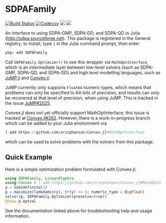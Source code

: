 # SDPAFamily

[![Build
Status](https://travis-ci.com/ericphanson/SDPAFamily.jl.svg?branch=master)](https://travis-ci.com/ericphanson/SDPAFamily.jl)
[![Codecov](https://codecov.io/gh/ericphanson/SDPAFamily.jl/branch/master/graph/badge.svg)](https://codecov.io/gh/ericphanson/SDPAFamily.jl)
[![](https://img.shields.io/badge/docs-stable-blue.svg)](https://ericphanson.github.io/SDPAFamily.jl/stable)
[![](https://img.shields.io/badge/docs-dev-blue.svg)](https://ericphanson.github.io/SDPAFamily.jl/dev)

An interface to using SDPA-GMP, SDPA-DD, and SDPA-QD in Julia
(<http://sdpa.sourceforge.net>). This package is registered in the
General registry; to install, type `]` in the Julia command prompt, then enter

```julia
pkg> add SDPAFamily
```

Call `SDPAFamily.Optimizer()` to use this wrapper via `MathOptInterface`, which
is an intermediate layer between low-level solvers (such as SDPA-GMP, SDPA-QD,
and SDPA-DD) and high level modelling languages, such as
[JuMP.jl](https://github.com/JuliaOpt/JuMP.jl) and
[Convex.jl](https://github.com/JuliaOpt/Convex.jl/).

JuMP currently only supports `Float64` numeric types, which means that problems
can only be specified to 64-bits of precision, and results can only be recovered
at that level of precision, when using JuMP. This is tracked in the issue
[JuMP#2025](https://github.com/JuliaOpt/JuMP.jl/issues/2025).

Convex.jl does not yet officially support MathOptInterface; this issue is
tracked at [Convex.jl#262](https://github.com/JuliaOpt/Convex.jl/issues/262).
However, there is a work-in-progress branch which can be added to your Julia
environment via

```julia
] add https://github.com/ericphanson/Convex.jl#MathOptInterface
```

which can be used to solve problems with the solvers from this package.

## Quick Example

Here is a simple optimization problem formulated with Convex.jl:

```julia
using SDPAFamily, LinearAlgebra
using Convex # ] add https://github.com/ericphanson/Convex.jl#MathOptInterface
y = Semidefinite(3)
p = maximize(lambdamin(y), tr(y) <= 5; numeric_type = BigFloat)
solve!(p, SDPAFamily.Optimizer(presolve=true))
@show p.optval
```

See the documentation linked above for troubleshooting help and usage
information.
